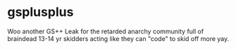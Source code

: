 # gsplusplus
Woo another GS++ Leak for the retarded anarchy community full of braindead 13-14 yr skidders acting like they can "code" to skid off more yay.
